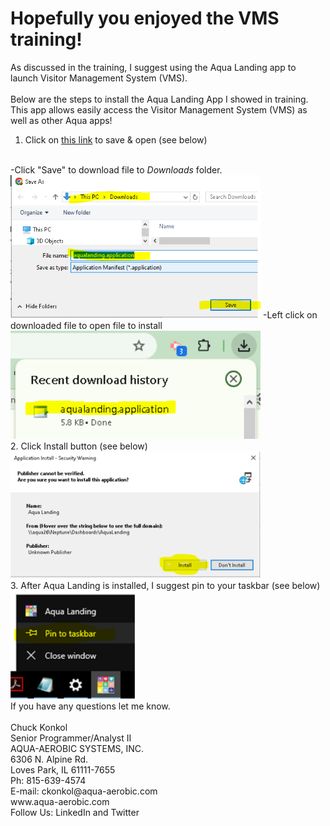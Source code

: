 # Hopefully you enjoyed the VMS training!  
As discussed in the training, I suggest using the Aqua Landing app to launch Visitor Management System (VMS).
<br><br>
Below are the steps to install the Aqua Landing App I showed in training. 
<br>This app allows easily access the Visitor Management System (VMS) as well as other Aqua apps!
<br>
1. Click on [this link](aqualanding.application) to save & open (see below)
<br>
-Click "Save" to download file to <i>Downloads</i> folder.
<img src="77.png" width="400">
-Left click on downloaded file to open file to install
<img src="55.png" width="400">
<br>
2.	Click Install button  (see below)
<br>
<img src="88.png" width="400">
<br>
3.	After Aqua Landing is installed, I suggest pin to your taskbar (see below)
<br>
<img src="99.png" width="200">
<br>
If you have any questions let me know. 
<br><br>
Chuck Konkol<br>
Senior Programmer/Analyst II<br>
AQUA-AEROBIC SYSTEMS, INC.<br>
6306 N. Alpine Rd.<br>
Loves Park, IL 61111-7655<br>
Ph: 815-639-4574<br>
E-mail: ckonkol@aqua-aerobic.com <br>
www.aqua-aerobic.com<br>
Follow Us: LinkedIn and Twitter

 
